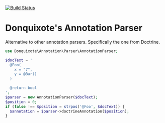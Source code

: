 [![Build Status](https://secure.travis-ci.org/donquixote/annotation-parser.png)](https://travis-ci.org/donquixote/annotation-parser)

# Donquixote's Annotation Parser

Alternative to other annotation parsers. Specifically the one from Doctrine.


```php
use Donquixote\Annotation\Parser\AnnotationParser;

$docText = '
  @Foo(
    x = "7",
    y = @Bar()
  )

  @return bool
';
$parser = new AnnotationParser($docText);
$position = 0;
if (false !== $position = strpos('@Foo', $docText)) {
  $annotation = $parser->doctrineAnnotation($position);
}
```
